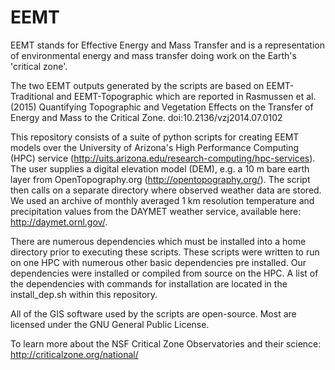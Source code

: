 # EEMT
EEMT stands for Effective Energy and Mass Transfer and is a representation of environmental energy and mass transfer doing work on the Earth's 'critical zone'.

The two EEMT outputs generated by the scripts are based on EEMT-Traditional and EEMT-Topographic which are reported in Rasmussen et al. (2015) Quantifying Topographic and Vegetation Effects on the Transfer of Energy and Mass to the Critical Zone. doi:10.2136/vzj2014.07.0102

This repository consists of a suite of python scripts for creating EEMT models over the University of Arizona's High Performance Computing (HPC) service (http://uits.arizona.edu/research-computing/hpc-services). The user supplies a digital elevation model (DEM), e.g. a 10 m bare earth layer from OpenTopography.org (http://opentopography.org/). The script then calls on a separate directory where observed weather data are stored. We used an archive of monthly averaged 1 km resolution temperature and precipitation values from the DAYMET weather service, available here: http://daymet.ornl.gov/. 

There are numerous dependencies which must be installed into a home directory prior to executing these scripts. These scripts were written to run on one HPC with numerous other basic dependencies pre installed. Our dependencies were installed or compiled from source on the HPC. A list of the dependencies with commands for installation are located in the install_dep.sh within this repository.

All of the GIS software used by the scripts are open-source. Most are licensed under the GNU General Public License. 

To learn more about the NSF Critical Zone Observatories and their science: http://criticalzone.org/national/
